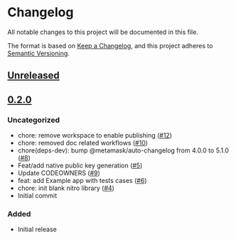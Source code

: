 # Changelog

All notable changes to this project will be documented in this file.

The format is based on [Keep a Changelog](https://keepachangelog.com/en/1.0.0/),
and this project adheres to [Semantic Versioning](https://semver.org/spec/v2.0.0.html).

## [Unreleased]

## [0.2.0]

### Uncategorized

- chore: remove workspace to enable publishing ([#12](https://github.com/MetaMask/native-utils/pull/12))
- chore: removed doc related workflows ([#10](https://github.com/MetaMask/native-utils/pull/10))
- chore(deps-dev): bump @metamask/auto-changelog from 4.0.0 to 5.1.0 ([#8](https://github.com/MetaMask/native-utils/pull/8))
- Feat/add native public key generation ([#5](https://github.com/MetaMask/native-utils/pull/5))
- Update CODEOWNERS ([#9](https://github.com/MetaMask/native-utils/pull/9))
- feat: add Example app with tests cases ([#6](https://github.com/MetaMask/native-utils/pull/6))
- chore: init blank nitro library ([#4](https://github.com/MetaMask/native-utils/pull/4))
- Initial commit

### Added

- Initial release

[Unreleased]: https://github.com/MetaMask/native-utils/compare/v0.2.0...HEAD
[0.2.0]: https://github.com/MetaMask/native-utils/releases/tag/v0.2.0
